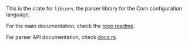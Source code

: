 This is the crate for `libcorn`, the parser library for the Corn configuration language.

For the main documentation, check the [repo readme](https://github.com/jakestanger/corn/blob/master/README.md).

For parser API documentation, check [docs.rs](https://docs.rs/libcorn/latest/libcorn/).